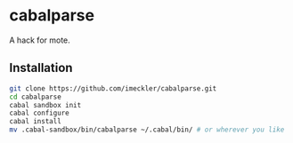 # cabalparse
A hack for mote.

## Installation
```bash
git clone https://github.com/imeckler/cabalparse.git
cd cabalparse
cabal sandbox init
cabal configure
cabal install
mv .cabal-sandbox/bin/cabalparse ~/.cabal/bin/ # or wherever you like
```
